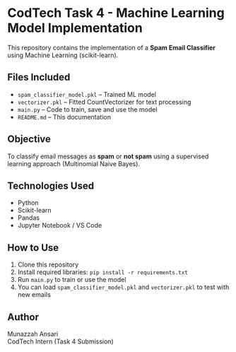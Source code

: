 
# CodTech Task 4 - Machine Learning Model Implementation

This repository contains the implementation of a **Spam Email Classifier** using Machine Learning (scikit-learn).

## Files Included

- `spam_classifier_model.pkl` – Trained ML model
- `vectorizer.pkl` – Fitted CountVectorizer for text processing
- `main.py` – Code to train, save and use the model
- `README.md` – This documentation

## Objective

To classify email messages as **spam** or **not spam** using a supervised learning approach (Multinomial Naive Bayes).

## Technologies Used

- Python
- Scikit-learn
- Pandas
- Jupyter Notebook / VS Code

## How to Use

1. Clone this repository
2. Install required libraries: `pip install -r requirements.txt`
3. Run `main.py` to train or use the model
4. You can load `spam_classifier_model.pkl` and `vectorizer.pkl` to test with new emails

## Author

Munazzah Ansari  
CodTech Intern (Task 4 Submission)
